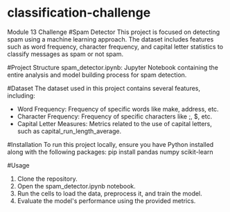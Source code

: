 # classification-challenge
Module 13 Challenge
#Spam Detector
This project is focused on detecting spam using a machine learning approach. The dataset includes features such as word frequency, character frequency, and capital letter statistics to classify messages as spam or not spam.

#Project Structure
spam_detector.ipynb: Jupyter Notebook containing the entire analysis and model building process for spam detection.

#Dataset
The dataset used in this project contains several features, including:
- Word Frequency: Frequency of specific words like make, address, etc.
- Character Frequency: Frequency of specific characters like ;, $, etc.
- Capital Letter Measures: Metrics related to the use of capital letters, such as capital_run_length_average.

#Installation
To run this project locally, ensure you have Python installed along with the following packages:
pip install pandas numpy scikit-learn

#Usage
1. Clone the repository.
2. Open the spam_detector.ipynb notebook.
3. Run the cells to load the data, preprocess it, and train the model.
4. Evaluate the model's performance using the provided metrics.

